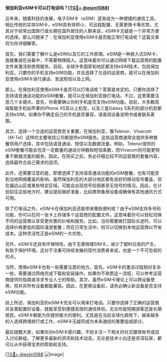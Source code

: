 **保加利亚eSIM卡可以打电话吗？[[TG💪+ @esim1088](https://t.me/s/esim1088)]**

近年来，随着科技的发展，电子SIM卡（eSIM）逐渐成为一种便捷的通信工具。相比传统的实体SIM卡，eSIM具有体积小、可远程配置、无需更换卡等优势。尤其对于经常出国旅行或长期在国外居住的人群来说，eSIM卡无疑是一个非常方便的选择。那么问题来了：在保加利亚使用eSIM卡是否能正常打电话呢？这篇文章将为你详细解答。

首先，我们需要了解什么是eSIM以及它的工作原理。eSIM是一种嵌入式SIM卡，直接集成在设备中，不需要物理插入。这意味着你可以通过网络下载运营商的配置文件来激活和使用服务。目前，全球许多国家和地区都支持eSIM技术，包括保加利亚。只要你的手机支持eSIM功能，并且选择了合适的运营商，就可以在保加利亚使用eSIM卡进行通话、发送短信以及上网。

那么，在保加利亚使用eSIM卡是否可以打电话呢？答案是肯定的。只要你选择了支持语音通话功能的eSIM套餐，就可以在保加利亚拨打电话。不过，这里需要注意几个关键点。首先，你需要确认你的手机是否支持eSIM功能。目前，大多数高端智能手机如苹果的iPhone XS及以上机型，以及三星Galaxy S系列的部分机型都支持eSIM。如果你不确定自己的手机是否兼容，请查阅设备说明书或者联系客服。

其次，选择一个合适的运营商至关重要。在保加利亚，像Telenor、Vivacom（M-Tel）这样的主要电信公司都提供eSIM服务。这些运营商通常会提供多种套餐供用户选择，其中包括语音通话、短信以及数据流量。例如，Telenor提供的eSIM套餐可能会包含一定数量的通话分钟数和短信条数，而Vivacom则可能更侧重于数据流量的服务。因此，在购买之前，务必仔细比较不同运营商的套餐内容，选择最符合自己需求的选项。

此外，还需要注意的是，即使选择了支持语音通话功能的eSIM套餐，也有可能受到当地网络覆盖的影响。虽然保加利亚的大部分地区都有良好的移动信号覆盖，但在偏远山区或某些特定区域，可能会出现信号较弱甚至无信号的情况。因此，在计划前往这些地方时，建议提前做好准备，比如携带备用设备或确保有其他通讯方式可用。

除了打电话之外，eSIM卡在保加利亚还能带来哪些便利呢？由于eSIM支持多号码功能，你可以在同一张卡上存储多个运营商的配置文件。这意味着你可以轻松切换不同的运营商以享受更优惠的价格和服务。比如，当你需要拨打国际长途时，可以选择价格更低的国际漫游套餐；而在日常生活中，则可以切换到本地运营商以节省成本。这种灵活性正是eSIM的一大优势。

另外，eSIM卡还具有环保特性。由于无需物理SIM卡，减少了塑料垃圾的产生，有助于保护环境。这对于注重可持续发展的现代消费者来说，也是一个不可忽视的优点。

当然，使用eSIM卡也有一些需要注意的地方。首先，eSIM卡的激活过程相对复杂一些，需要通过网络完成下载和安装操作。如果你不熟悉这一流程，可以参考运营商提供的指南或寻求专业人士的帮助。其次，虽然eSIM卡理论上可以跨设备使用，但并非所有设备都能兼容。因此，在更换设备前，请务必确认新设备是否支持eSIM功能。

综上所述，保加利亚的eSIM卡完全可以用来打电话。只要你选择了正确的运营商并妥善配置好设备，就能享受到便捷高效的通信体验。无论你是短期游客还是长期居民，eSIM卡都能为你提供极大的便利。尤其是在当前全球化趋势下，越来越多的人选择跨境旅行或工作，eSIM卡无疑将成为未来通信的重要组成部分。

最后提醒大家，如果你对eSIM卡感兴趣，不妨关注一下相关的社交媒体账号或加入讨论群组，了解更多最新的资讯和技术动态。无论是技术小白还是资深玩家，都可以从中获得宝贵的帮助和支持。

[[TG💪+ @esim1088](https://t.me/s/esim1088) ![Image](https://i.postimg.cc/4NQfJmqS/Snipaste-2025-05-13-00-14-12.png)]